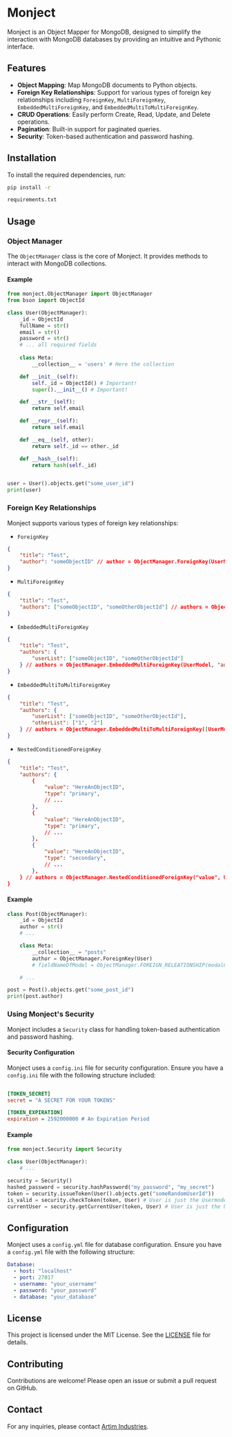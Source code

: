 
# Monject

Monject is an Object Mapper for MongoDB, designed to simplify the interaction with MongoDB databases by providing an intuitive and Pythonic interface.

## Features

- **Object Mapping**: Map MongoDB documents to Python objects.
- **Foreign Key Relationships**: Support for various types of foreign key relationships including `ForeignKey`, `MultiForeignKey`, `EmbeddedMultiForeignKey`, and `EmbeddedMultiToMultiForeignKey`.
- **CRUD Operations**: Easily perform Create, Read, Update, and Delete operations.
- **Pagination**: Built-in support for paginated queries.
- **Security**: Token-based authentication and password hashing.

## Installation

To install the required dependencies, run:

```sh
pip install -r 

requirements.txt
```

## Usage

### Object Manager

The `ObjectManager` class is the core of Monject. It provides methods to interact with MongoDB collections.

#### Example

```python
from monject.ObjectManager import ObjectManager
from bson import ObjectId

class User(ObjectManager):
    _id = ObjectId
    fullName = str()
    email = str()
    password = str()
    # ... all required fields
    
    class Meta:
        __collection__ = 'users' # Here the collection 

    def __init__(self):
        self._id = ObjectId() # Important!
        super().__init__() # Important!

    def __str__(self):
        return self.email

    def __repr__(self):
        return self.email

    def __eq__(self, other):
        return self._id == other._id

    def __hash__(self):
        return hash(self._id)


user = User().objects.get("some_user_id")
print(user)
```

### Foreign Key Relationships

Monject supports various types of foreign key relationships:

- `ForeignKey`

```json
{
    "title": "Test",
    "author": "someObjectID" // author = ObjectManager.ForeignKey(UserModel)
}
```

- `MultiForeignKey`

```json
{
    "title": "Test",
    "authors": ["someObjectID", "someOtherObjectId"] // authors = ObjectManager.MultiForeignKey(UserModel)
}
```

- `EmbeddedMultiForeignKey`
```json
{
    "title": "Test",
    "authors": {
        "userList": ["someObjectID", "someOtherObjectId"]
    } // authors = ObjectManager.EmbeddedMultiForeignKey(UserModel, "authors.userList")
}
```

- `EmbeddedMultiToMultiForeignKey`
```json
{
    "title": "Test",
    "authors": {
        "userList": ["someObjectID", "someOtherObjectId"],
        "otherList": ["1", "2"]
    } // authors = ObjectManager.EmbeddedMultiToMultiForeignKey([UserModel, OtherModel], ["authors.userList", "authors.otherList"])
}
```

- `NestedConditionedForeignKey`
```json
{
    "title": "Test",
    "authors": {
        {
            "value": "HereAnObjectID",
            "type": "primary",
            // ...
        }, 
        {
            "value": "HereAnObjectID",
            "type": "primary",
            // ...
        }, 
        {
            "value": "HereAnObjectID",
            "type": "secondary",
            // ...
        }, 
    } // authors = ObjectManager.NestedConditionedForeignKey("value", UserModel, "type", "primary|secondary") // primary|secondary is a regexp
}
```

#### Example

```python
class Post(ObjectManager):
    _id = ObjectId
    author = str()
    # ...

    class Meta:
        __collection__ = "posts"
        author = ObjectManager.ForeignKey(User)
        # fieldNameOfModel = ObjectManager.FOREIGN_RELEATIONSHIP(modalClassOfReplacement)

    # ...

post = Post().objects.get("some_post_id")
print(post.author)
```

### Using Monject's Security

Monject includes a `Security` class for handling token-based authentication and password hashing.

#### Security Configuration

Monject uses a `config.ini` file for security configuration. Ensure you have a `config.ini` file with the following structure included:

```ini

[TOKEN_SECRET]
secret = "A SECRET FOR YOUR TOKENS"

[TOKEN_EXPIRATION]
expiration = 2592000000 # An Expiration Period

```

#### Example

```python
from monject.Security import Security

class User(ObjectManager):
    # ...

security = Security()
hashed_password = security.hashPassword("my_password", "my_secret")
token = security.issueToken(User().objects.get("someRandomUserId")) 
is_valid = security.checkToken(token, User) # User is just the Usermodel
currentUser = security.getCurrentUser(token, User) # User is just the Usermodel
```

## Configuration

Monject uses a `config.yml` file for database configuration. Ensure you have a `config.yml` file with the following structure:

```yaml
Database:
  - host: "localhost"
  - port: 27017
  - username: "your_username"
  - password: "your_password"
  - database: "your_database"
```

## License

This project is licensed under the MIT License. See the [LICENSE](LICENSE) file for details.

## Contributing

Contributions are welcome! Please open an issue or submit a pull request on GitHub.

## Contact

For any inquiries, please contact [Artim Industries](mailto:mauritzlemgen@artim-industries.com).